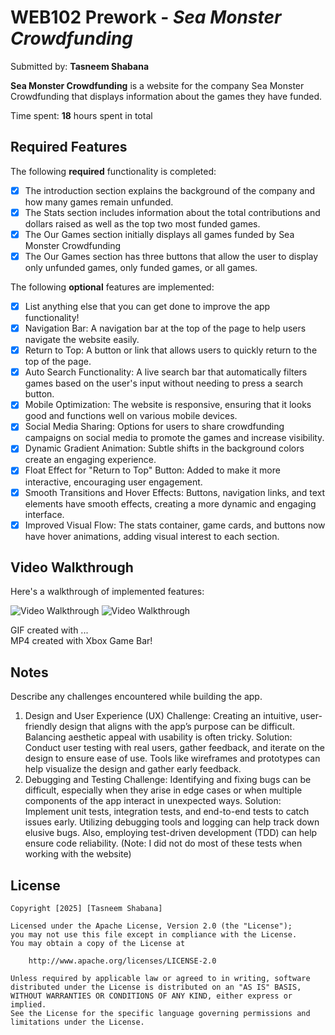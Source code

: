 # WEB102 Prework - *Sea Monster Crowdfunding*

Submitted by: **Tasneem Shabana**

**Sea Monster Crowdfunding** is a website for the company Sea Monster Crowdfunding that displays information about the games they have funded.

Time spent: **18** hours spent in total

## Required Features

The following **required** functionality is completed:

* [x] The introduction section explains the background of the company and how many games remain unfunded.
* [x] The Stats section includes information about the total contributions and dollars raised as well as the top two most funded games.
* [x] The Our Games section initially displays all games funded by Sea Monster Crowdfunding
* [x] The Our Games section has three buttons that allow the user to display only unfunded games, only funded games, or all games.

The following **optional** features are implemented:

* [x] List anything else that you can get done to improve the app functionality!
* [x] Navigation Bar: A navigation bar at the top of the page to help users navigate the website easily.
* [x] Return to Top: A button or link that allows users to quickly return to the top of the page.
* [x] Auto Search Functionality: A live search bar that automatically filters games based on the user's input without needing to press a search button.
* [x] Mobile Optimization: The website is responsive, ensuring that it looks good and functions well on various mobile devices.
* [x] Social Media Sharing: Options for users to share crowdfunding campaigns on social media to promote the games and increase visibility.
* [x] Dynamic Gradient Animation: Subtle shifts in the background colors create an engaging experience.
* [x] Float Effect for "Return to Top" Button: Added to make it more interactive, encouraging user engagement.
* [x] Smooth Transitions and Hover Effects: Buttons, navigation links, and text elements have smooth effects, creating a more dynamic and engaging interface.
* [x] Improved Visual Flow: The stats container, game cards, and buttons now have hover animations, adding visual interest to each section.

## Video Walkthrough

Here's a walkthrough of implemented features:

<img src='walkthrough-Desktop.mp4' title='Video Walkthrough' width='' alt='Video Walkthrough' />
<img src='walkthrough-Mobile-App.mp4' title='Video Walkthrough' width='' alt='Video Walkthrough' />

<!-- Replace this with whatever GIF tool you used! -->
GIF created with ...  
MP4 created with Xbox Game Bar!
<!-- Recommended tools:
[Kap](https://getkap.co/) for macOS
[ScreenToGif](https://www.screentogif.com/) for Windows
[peek](https://github.com/phw/peek) for Linux. -->

## Notes

Describe any challenges encountered while building the app.

1. Design and User Experience (UX)
Challenge: Creating an intuitive, user-friendly design that aligns with the app’s purpose can be difficult. Balancing aesthetic appeal with usability is often tricky.
Solution: Conduct user testing with real users, gather feedback, and iterate on the design to ensure ease of use. Tools like wireframes and prototypes can help visualize the design and gather early feedback.
2. Debugging and Testing
Challenge: Identifying and fixing bugs can be difficult, especially when they arise in edge cases or when multiple components of the app interact in unexpected ways.
Solution: Implement unit tests, integration tests, and end-to-end tests to catch issues early. Utilizing debugging tools and logging can help track down elusive bugs. Also, employing test-driven development (TDD) can help ensure code reliability. (Note: I did not do most of these tests when working with the website)

## License

    Copyright [2025] [Tasneem Shabana]

    Licensed under the Apache License, Version 2.0 (the "License");
    you may not use this file except in compliance with the License.
    You may obtain a copy of the License at

        http://www.apache.org/licenses/LICENSE-2.0

    Unless required by applicable law or agreed to in writing, software
    distributed under the License is distributed on an "AS IS" BASIS,
    WITHOUT WARRANTIES OR CONDITIONS OF ANY KIND, either express or implied.
    See the License for the specific language governing permissions and
    limitations under the License.
